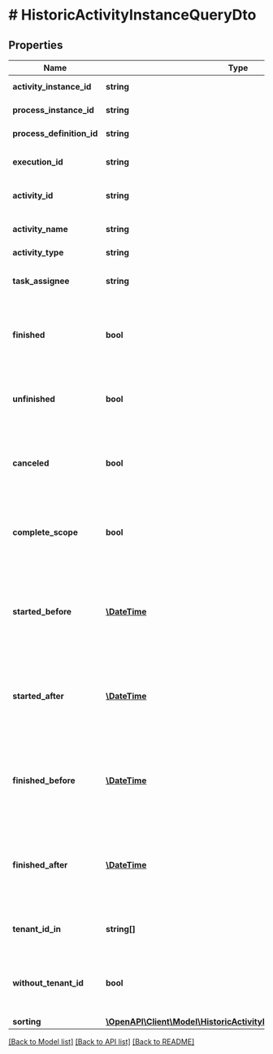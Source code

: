 # # HistoricActivityInstanceQueryDto

## Properties

Name | Type | Description | Notes
------------ | ------------- | ------------- | -------------
**activity_instance_id** | **string** | Filter by activity instance id. | [optional]
**process_instance_id** | **string** | Filter by process instance id. | [optional]
**process_definition_id** | **string** | Filter by process definition id. | [optional]
**execution_id** | **string** | Filter by the id of the execution that executed the activity instance. | [optional]
**activity_id** | **string** | Filter by the activity id (according to BPMN 2.0 XML). | [optional]
**activity_name** | **string** | Filter by the activity name (according to BPMN 2.0 XML). | [optional]
**activity_type** | **string** | Filter by activity type. | [optional]
**task_assignee** | **string** | Only include activity instances that are user tasks and assigned to a given user. | [optional]
**finished** | **bool** | Only include finished activity instances. Value may only be &#x60;true&#x60;, as &#x60;false&#x60; behaves the same as when the property is not set. | [optional]
**unfinished** | **bool** | Only include unfinished activity instances. Value may only be &#x60;true&#x60;, as &#x60;false&#x60; behaves the same as when the property is not set. | [optional]
**canceled** | **bool** | Only include canceled activity instances. Value may only be &#x60;true&#x60;, as &#x60;false&#x60; behaves the same as when the property is not set. | [optional]
**complete_scope** | **bool** | Only include activity instances which completed a scope. Value may only be &#x60;true&#x60;, as &#x60;false&#x60; behaves the same as when the property is not set. | [optional]
**started_before** | [**\DateTime**](\DateTime.md) | Restrict to instances that were started before the given date. By [default](https://docs.camunda.org/manual/latest/reference/rest/overview/date-format/), the date must have the format &#x60;yyyy-MM-dd&#39;T&#39;HH:mm:ss.SSSZ&#x60;, e.g., &#x60;2013-01-23T14:42:45.000+0200&#x60;. | [optional]
**started_after** | [**\DateTime**](\DateTime.md) | Restrict to instances that were started after the given date. By [default](https://docs.camunda.org/manual/latest/reference/rest/overview/date-format/), the date must have the format &#x60;yyyy-MM-dd&#39;T&#39;HH:mm:ss.SSSZ&#x60;, e.g., &#x60;2013-01-23T14:42:45.000+0200&#x60;. | [optional]
**finished_before** | [**\DateTime**](\DateTime.md) | Restrict to instances that were finished before the given date. By [default](https://docs.camunda.org/manual/latest/reference/rest/overview/date-format/), the date must have the format &#x60;yyyy-MM-dd&#39;T&#39;HH:mm:ss.SSSZ&#x60;, e.g., &#x60;2013-01-23T14:42:45.000+0200&#x60;. | [optional]
**finished_after** | [**\DateTime**](\DateTime.md) | Restrict to instances that were finished after the given date. By [default](https://docs.camunda.org/manual/latest/reference/rest/overview/date-format/), the date must have the format &#x60;yyyy-MM-dd&#39;T&#39;HH:mm:ss.SSSZ&#x60;, e.g., &#x60;2013-01-23T14:42:45.000+0200&#x60;. | [optional]
**tenant_id_in** | **string[]** | Must be a JSON array of Strings. An activity instance must have one of the given tenant ids. | [optional]
**without_tenant_id** | **bool** | Only include historic activity instances that belong to no tenant. Value may only be &#x60;true&#x60;, as &#x60;false&#x60; is the default behavior. | [optional]
**sorting** | [**\OpenAPI\Client\Model\HistoricActivityInstanceQueryDtoSorting[]**](HistoricActivityInstanceQueryDtoSorting.md) | Apply sorting of the result | [optional]

[[Back to Model list]](../../README.md#models) [[Back to API list]](../../README.md#endpoints) [[Back to README]](../../README.md)
